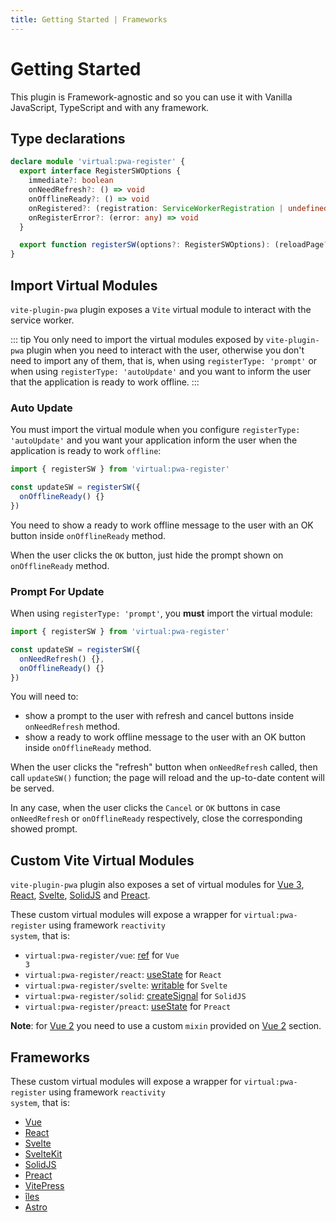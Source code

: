 ```yaml
---
title: Getting Started | Frameworks
---
```


# Getting Started 

This plugin is Framework-agnostic and so you can use it with Vanilla JavaScript, TypeScript and with any framework.

## Type declarations

```ts
declare module 'virtual:pwa-register' {
  export interface RegisterSWOptions {
    immediate?: boolean
    onNeedRefresh?: () => void
    onOfflineReady?: () => void
    onRegistered?: (registration: ServiceWorkerRegistration | undefined) => void
    onRegisterError?: (error: any) => void
  }

  export function registerSW(options?: RegisterSWOptions): (reloadPage?: boolean) => Promise<void>
}
```

## Import Virtual Modules

`vite-plugin-pwa` plugin exposes a `Vite` virtual module to interact with the service worker.

::: tip
You only need to import the virtual modules exposed by `vite-plugin-pwa` plugin when you need to interact with the user, otherwise you don't need to import any of them, that is, when using `registerType: 'prompt'` or when using `registerType: 'autoUpdate'` and you want to inform the user that the application is ready to work offline.
:::

### Auto Update

You must import the virtual module when you configure `registerType: 'autoUpdate'` and you want your application inform the user when the application is ready to work `offline`:

```ts
import { registerSW } from 'virtual:pwa-register'

const updateSW = registerSW({
  onOfflineReady() {}
})
```

You need to show a ready to work offline message to the user with an OK button inside `onOfflineReady` method.

When the user clicks the `OK` button, just hide the prompt shown on `onOfflineReady` method.

### Prompt For Update

When using `registerType: 'prompt'`, you **must** import the virtual module:

```ts
import { registerSW } from 'virtual:pwa-register'

const updateSW = registerSW({
  onNeedRefresh() {},
  onOfflineReady() {}
})
```

You will need to:
- show a prompt to the user with refresh and cancel buttons inside `onNeedRefresh` method.
- show a ready to work offline message to the user with an OK button inside `onOfflineReady` method.

When the user clicks the "refresh" button when `onNeedRefresh` called, then call `updateSW()` function; the page will reload and the up-to-date content will be served.

In any case, when the user clicks the `Cancel` or `OK` buttons in case `onNeedRefresh` or `onOfflineReady` respectively, close the corresponding showed prompt.

## Custom Vite Virtual Modules

`vite-plugin-pwa` plugin also exposes a set of virtual modules for [Vue 3](https://v3.vuejs.org/), [React](https://reactjs.org/), [Svelte](https://svelte.dev/docs), [SolidJS](https://www.solidjs.com/) and [Preact](https://preactjs.com/).  

These custom virtual modules will expose a wrapper for  <code>virtual:pwa-register</code> using framework <code>reactivity system</code>, that is:
- <code>virtual:pwa-register/vue</code>: [ref](https://v3.vuejs.org/api/refs-api.html#ref) for <code>Vue 3</code>
- <code>virtual:pwa-register/react</code>: [useState](https://reactjs.org/docs/hooks-reference.html#usestate) for <code>React</code>
- <code>virtual:pwa-register/svelte</code>: [writable](https://svelte.dev/docs#writable) for <code>Svelte</code>
- <code>virtual:pwa-register/solid</code>: [createSignal](https://www.solidjs.com/docs/latest/api#createsignal) for <code>SolidJS</code>
- <code>virtual:pwa-register/preact</code>: [useState](https://preactjs.com/guide/v10/hooks#usestate) for <code>Preact</code>

**Note**: for [Vue 2](https://vuejs.org/) you need to use a custom `mixin` provided on [Vue 2](/frameworks/vue#vue-2) section.

## Frameworks

These custom virtual modules will expose a wrapper for <code>virtual:pwa-register</code> using framework <code>reactivity system</code>, that is:
- [Vue](/frameworks/vue)
- [React](/frameworks/react)
- [Svelte](/frameworks/svelte)
- [SvelteKit](/frameworks/sveltekit)
- [SolidJS](/frameworks/solidjs)
- [Preact](/frameworks/preact)
- [VitePress](/frameworks/vitepress)
- [îles](/frameworks/iles)
- [Astro](/frameworks/astro)
